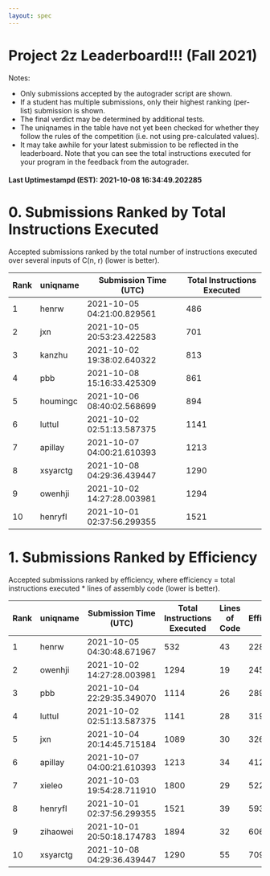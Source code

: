 ```yaml
---
layout: spec
---
```


Project 2z Leaderboard!!! (Fall 2021)
==============================
Notes:
- Only submissions accepted by the autograder script are shown.
- If a student has multiple submissions, only their highest ranking (per-list) submission is shown.
- The final verdict may be determined by additional tests.
- The uniqnames in the table have not yet been checked for whether they follow the rules of the competition (i.e. not using pre-calculated values).
- It may take awhile for your latest submission to be reflected in the leaderboard. Note that you can see the total instructions executed for your program in the feedback from the autograder.


#### Last Uptimestampd (EST): 2021-10-08 16:34:49.202285

# 0. Submissions Ranked by Total Instructions Executed
Accepted submissions ranked by the total number of instructions executed over several inputs of C(n, r) (lower is better).

| Rank  | uniqname | Submission Time (UTC) | Total Instructions Executed |
|---|---|---|---|
| 1 | henrw | 2021-10-05 04:21:00.829561 | 486 |
| 2 | jxn | 2021-10-05 20:53:23.422583 | 701 |
| 3 | kanzhu | 2021-10-02 19:38:02.640322 | 813 |
| 4 | pbb | 2021-10-08 15:16:33.425309 | 861 |
| 5 | houmingc | 2021-10-06 08:40:02.568699 | 894 |
| 6 | luttul | 2021-10-02 02:51:13.587375 | 1141 |
| 7 | apillay | 2021-10-07 04:00:21.610393 | 1213 |
| 8 | xsyarctg | 2021-10-08 04:29:36.439447 | 1290 |
| 9 | owenhji | 2021-10-02 14:27:28.003981 | 1294 |
| 10 | henryfl | 2021-10-01 02:37:56.299355 | 1521 |


# 1. Submissions Ranked by Efficiency
Accepted submissions ranked by efficiency, where efficiency = total instructions executed * lines of assembly code (lower is better).

| Rank  | uniqname | Submission Time (UTC) | Total Instructions Executed |Lines of Code | Efficiency |
|---|---|---|---|---|---|
| 1 | henrw | 2021-10-05 04:30:48.671967 | 532 | 43 | 22876 |
| 2 | owenhji | 2021-10-02 14:27:28.003981 | 1294 | 19 | 24586 |
| 3 | pbb | 2021-10-04 22:29:35.349070 | 1114 | 26 | 28964 |
| 4 | luttul | 2021-10-02 02:51:13.587375 | 1141 | 28 | 31948 |
| 5 | jxn | 2021-10-04 20:14:45.715184 | 1089 | 30 | 32670 |
| 6 | apillay | 2021-10-07 04:00:21.610393 | 1213 | 34 | 41242 |
| 7 | xieleo | 2021-10-03 19:54:28.711910 | 1800 | 29 | 52200 |
| 8 | henryfl | 2021-10-01 02:37:56.299355 | 1521 | 39 | 59319 |
| 9 | zihaowei | 2021-10-01 20:50:18.174783 | 1894 | 32 | 60608 |
| 10 | xsyarctg | 2021-10-08 04:29:36.439447 | 1290 | 55 | 70950 |

